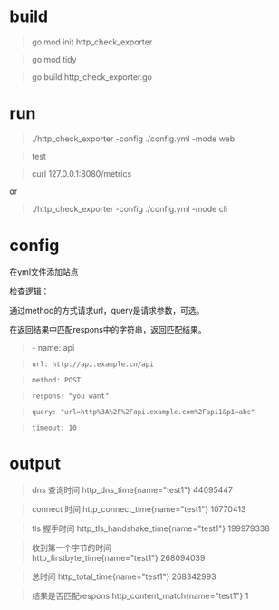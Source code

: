 
build
=====
> go mod init  http_check_exporter

> go mod tidy

> go build http_check_exporter.go


run
===

> ./http_check_exporter -config ./config.yml -mode web

> test

> curl 127.0.0.1:8080/metrics

or 

> ./http_check_exporter -config ./config.yml -mode cli


config
======

在yml文件添加站点

检查逻辑：

通过method的方式请求url，query是请求参数，可选。

在返回结果中匹配respons中的字符串，返回匹配结果。

> \- name: api

>     url: http://api.example.cn/api

>     method: POST

>     respons: "you want"

>     query: "url=http%3A%2F%2Fapi.example.com%2Fapi1&p1=abc"

>     timeout: 10



output
=======
> dns 查询时间
> http_dns_time{name="test1"} 		44095447

> connect 时间
> http_connect_time{name="test1"} 		10770413

> tls 握手时间
> http_tls_handshake_time{name="test1"} 	199979338

> 收到第一个字节的时间	
> http_firstbyte_time{name="test1"} 	268094039

> 总时间
> http_total_time{name="test1"} 		268342993

> 结果是否匹配respons
> http_content_match{name="test1"} 	1

